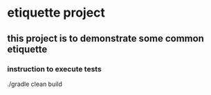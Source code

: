 # etiquette project 
## this project is to demonstrate some common etiquette
### instruction to execute tests
./gradle clean build